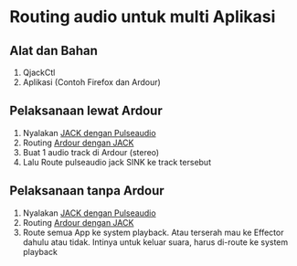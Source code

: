 # Routing audio untuk multi Aplikasi

## Alat dan Bahan

1. QjackCtl
2. Aplikasi (Contoh Firefox dan Ardour)

## Pelaksanaan lewat Ardour

1. Nyalakan [JACK dengan Pulseaudio](Jack_pulse.md)
2. Routing [Ardour dengan JACK](Ardour_jack.md)
3. Buat 1 audio track di Ardour (stereo)
4. Lalu Route pulseaudio jack SINK ke track tersebut

## Pelaksanaan tanpa Ardour

1. Nyalakan [JACK dengan Pulseaudio](Jack_pulse.md)
2. Routing [Ardour dengan JACK](Ardour_jack.md)
3. Route semua App ke system playback. Atau terserah mau ke Effector dahulu atau tidak. Intinya untuk keluar suara, harus di-route ke system playback
